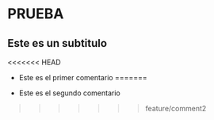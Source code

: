 # PRUEBA
## Este es un subtitulo

<<<<<<< HEAD
* Este es el primer comentario
=======

* Este es el segundo comentario
>>>>>>> feature/comment2
